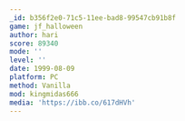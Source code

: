 ```yaml
---
_id: b356f2e0-71c5-11ee-bad8-99547cb91b8f
game: jf_halloween
author: hari
score: 89340
mode: ''
level: ''
date: 1999-08-09
platform: PC
method: Vanilla
mod: kingmidas666
media: 'https://ibb.co/617dHVh'
---
```


